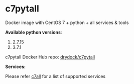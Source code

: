 # c7pytall
Docker image with CentOS 7 + python + all services &amp; tools

**Available python versions**:

1. 2.7.15
2. 3.7.1

c7pytall Docker Hub repo: [drydock/c7pytall](https://hub.docker.com/r/drydock/c7pytall/)
  
**Services:**

Please refer [c7all](https://github.com/dry-dock/c7all) for a list of supported services

